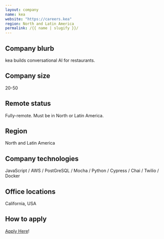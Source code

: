 ```yaml
---
layout: company
name: kea
website: "https://careers.kea"
region: North and Latin America
permalink: /{{ name | slugify }}/
---
```


## Company blurb

kea builds conversational AI for restaurants. 

## Company size

20-50

## Remote status

Fully-remote. Must be in North or Latin America. 

## Region

North and Latin America

## Company technologies

JavaScript / AWS / PostGreSQL / Mocha / Python / Cypress / Chai / Twilio / Docker

## Office locations

California, USA

## How to apply

[Apply Here](https://careers.kea.ai)!